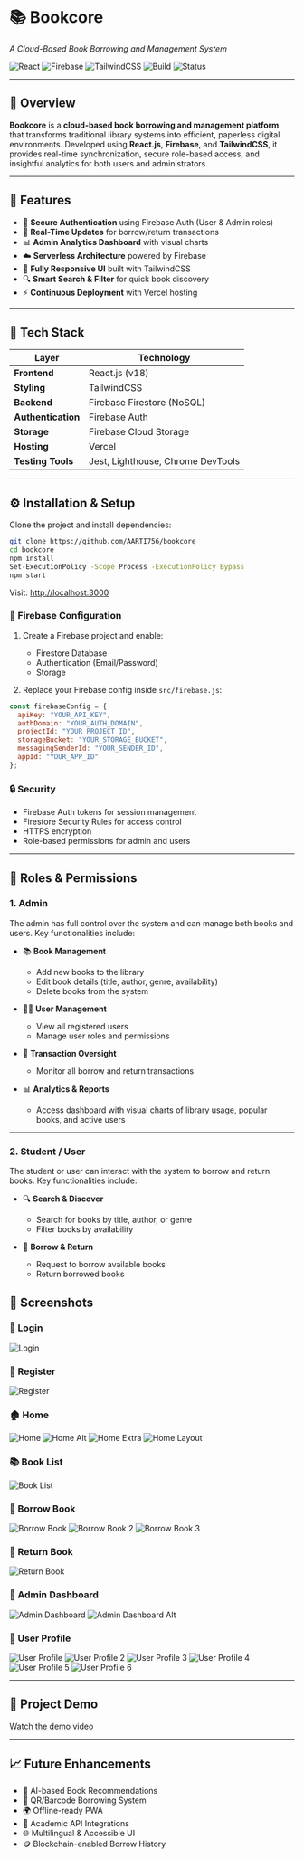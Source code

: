 # 📚 Bookcore

*A Cloud-Based Book Borrowing and Management System*

![React](https://img.shields.io/badge/Frontend-React.js-61DAFB?logo=react)
![Firebase](https://img.shields.io/badge/Backend-Firebase-FFCA28?logo=firebase)
![TailwindCSS](https://img.shields.io/badge/UI-TailwindCSS-38B2AC?logo=tailwind-css)
![Build](https://img.shields.io/badge/Build-Passing-brightgreen)
![Status](https://img.shields.io/badge/Status-Active-blue)

---

## 🧠 Overview

**Bookcore** is a **cloud-based book borrowing and management platform** that transforms traditional library systems into efficient, paperless digital environments.
Developed using **React.js**, **Firebase**, and **TailwindCSS**, it provides real-time synchronization, secure role-based access, and insightful analytics for both users and administrators.

---

## 🚀 Features

* 🔐 **Secure Authentication** using Firebase Auth (User & Admin roles)
* 🔄 **Real-Time Updates** for borrow/return transactions
* 📊 **Admin Analytics Dashboard** with visual charts
* ☁️ **Serverless Architecture** powered by Firebase
* 📱 **Fully Responsive UI** built with TailwindCSS
* 🔍 **Smart Search & Filter** for quick book discovery
* ⚡ **Continuous Deployment** with Vercel hosting

---

## 🧩 Tech Stack

| Layer              | Technology                        |
| ------------------ | --------------------------------- |
| **Frontend**       | React.js (v18)                    |
| **Styling**        | TailwindCSS                       |
| **Backend**        | Firebase Firestore (NoSQL)        |
| **Authentication** | Firebase Auth                     |
| **Storage**        | Firebase Cloud Storage            |
| **Hosting**        | Vercel                            |
| **Testing Tools**  | Jest, Lighthouse, Chrome DevTools |

---

## ⚙️ Installation & Setup

Clone the project and install dependencies:

```bash
git clone https://github.com/AARTI756/bookcore
cd bookcore
npm install
Set-ExecutionPolicy -Scope Process -ExecutionPolicy Bypass
npm start
```

Visit: [http://localhost:3000](http://localhost:3000)

### 🔧 Firebase Configuration

1. Create a Firebase project and enable:

   * Firestore Database
   * Authentication (Email/Password)
   * Storage
2. Replace your Firebase config inside `src/firebase.js`:

```javascript
const firebaseConfig = {
  apiKey: "YOUR_API_KEY",
  authDomain: "YOUR_AUTH_DOMAIN",
  projectId: "YOUR_PROJECT_ID",
  storageBucket: "YOUR_STORAGE_BUCKET",
  messagingSenderId: "YOUR_SENDER_ID",
  appId: "YOUR_APP_ID"
};
```

### 🔒 Security

* Firebase Auth tokens for session management
* Firestore Security Rules for access control
* HTTPS encryption
* Role-based permissions for admin and users

---

## 👥 Roles & Permissions

### **1. Admin**

The admin has full control over the system and can manage both books and users. Key functionalities include:

* 📚 **Book Management**

  * Add new books to the library
  * Edit book details (title, author, genre, availability)
  * Delete books from the system

* 🧑‍💻 **User Management**

  * View all registered users
  * Manage user roles and permissions

* 🔄 **Transaction Oversight**

  * Monitor all borrow and return transactions

* 📊 **Analytics & Reports**

  * Access dashboard with visual charts of library usage, popular books, and active users

---

### **2. Student / User**

The student or user can interact with the system to borrow and return books. Key functionalities include:

* 🔍 **Search & Discover**

  * Search for books by title, author, or genre
  * Filter books by availability

* 📖 **Borrow & Return**

  * Request to borrow available books
  * Return borrowed books


## 📸 Screenshots

### 🔑 Login

![Login](https://raw.githubusercontent.com/AARTI756/bookcore/master/public/assets/screenshots/image-3.png)

### 🧾 Register

![Register](https://raw.githubusercontent.com/AARTI756/bookcore/master/public/assets/screenshots/image-4.png)

### 🏠 Home

![Home](https://raw.githubusercontent.com/AARTI756/bookcore/master/public/assets/screenshots/image-1.png)
![Home Alt](https://raw.githubusercontent.com/AARTI756/bookcore/master/public/assets/screenshots/image-2.png)
![Home Extra](https://raw.githubusercontent.com/AARTI756/bookcore/master/public/assets/screenshots/image-5.png)
![Home Layout](https://raw.githubusercontent.com/AARTI756/bookcore/master/public/assets/screenshots/image-6.png)

### 📚 Book List

![Book List](https://raw.githubusercontent.com/AARTI756/bookcore/master/public/assets/screenshots/image-15.png)

### 📖 Borrow Book

![Borrow Book](https://raw.githubusercontent.com/AARTI756/bookcore/master/public/assets/screenshots/image-14.png)
![Borrow Book 2](https://raw.githubusercontent.com/AARTI756/bookcore/master/public/assets/screenshots/image-17.png)
![Borrow Book 3](https://raw.githubusercontent.com/AARTI756/bookcore/master/public/assets/screenshots/image-18.png)

### 🔁 Return Book

![Return Book](https://raw.githubusercontent.com/AARTI756/bookcore/master/public/assets/screenshots/image-9.png)

### 🧮 Admin Dashboard

![Admin Dashboard](https://raw.githubusercontent.com/AARTI756/bookcore/master/public/assets/screenshots/image.png)
![Admin Dashboard Alt](https://raw.githubusercontent.com/AARTI756/bookcore/master/public/assets/screenshots/image-16.png)

### 👤 User Profile

![User Profile](https://raw.githubusercontent.com/AARTI756/bookcore/master/public/assets/screenshots/image-7.png)
![User Profile 2](https://raw.githubusercontent.com/AARTI756/bookcore/master/public/assets/screenshots/image-8.png)
![User Profile 3](https://raw.githubusercontent.com/AARTI756/bookcore/master/public/assets/screenshots/image-10.png)
![User Profile 4](https://raw.githubusercontent.com/AARTI756/bookcore/master/public/assets/screenshots/image-11.png)
![User Profile 5](https://raw.githubusercontent.com/AARTI756/bookcore/master/public/assets/screenshots/image-12.png)
![User Profile 6](https://raw.githubusercontent.com/AARTI756/bookcore/master/public/assets/screenshots/image-13.png)

---


## 🎥 Project Demo
[Watch the demo video](https://github.com/AARTI756/bookcore/blob/master/bookcore.mp4)

---

## 📈 Future Enhancements

* 🤖 AI-based Book Recommendations
* 🧾 QR/Barcode Borrowing System
* 🌍 Offline-ready PWA
* 🔗 Academic API Integrations
* 🌐 Multilingual & Accessible UI
* 🪙 Blockchain-enabled Borrow History

